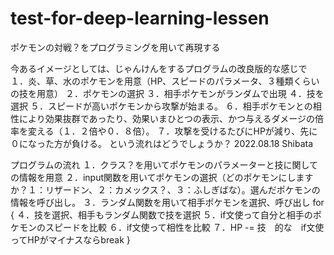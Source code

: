 # test-for-deep-learning-lessen
ポケモンの対戦？をプログラミングを用いて再現する

今あるイメージとしては、じゃんけんをするプログラムの改良版的な感じで
１．炎、草、水のポケモンを用意（HP、スピードのパラメータ、３種類くらいの技を用意）
２．ポケモンの選択
３．相手ポケモンがランダムで出現
４．技を選択
５．スピードが高いポケモンから攻撃が始まる。
６．相手ポケモンとの相性により効果抜群であったり、効果いまひとつの表示、かつ与えるダメージの倍率を変える（１．２倍や０．８倍）。
７．攻撃を受けるたびにHPが減り、先に０になった方が負ける。
という流れはどうでしょうか？
2022.08.18 Shibata

プログラムの流れ
１．クラス？を用いてポケモンのパラメーターと技に関しての情報を用意
２．input関数を用いてポケモンの選択（どのポケモンにしますか？１：リザードン、２：カメックス？、３：ふしぎばな）。選んだポケモンの情報を呼び出し。
３．ランダム関数を用いて相手ポケモンを選択、呼び出し
for {
４．技を選択、相手もランダム関数で技を選択
５．if文使って自分と相手のポケモンのスピードを比較
６．if文使って相性を比較
７．HP -= 技　的な　if文使ってHPがマイナスならbreak
}
